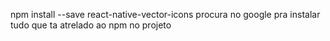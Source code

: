 npm install --save react-native-vector-icons
procura no google pra instalar tudo que ta atrelado ao npm no projeto